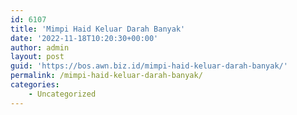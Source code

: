 ```yaml
---
id: 6107
title: 'Mimpi Haid Keluar Darah Banyak'
date: '2022-11-18T10:20:30+00:00'
author: admin
layout: post
guid: 'https://bos.awn.biz.id/mimpi-haid-keluar-darah-banyak/'
permalink: /mimpi-haid-keluar-darah-banyak/
categories:
    - Uncategorized
---
```


